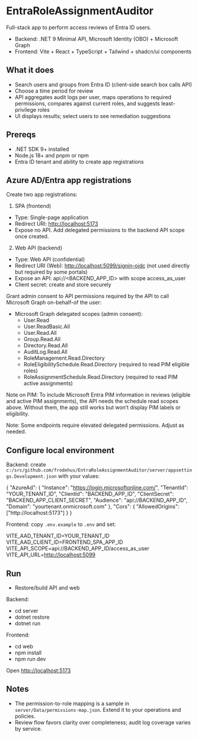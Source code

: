 # EntraRoleAssignmentAuditor

Full-stack app to perform access reviews of Entra ID users.

- Backend: .NET 9 Minimal API, Microsoft Identity (OBO) + Microsoft Graph
- Frontend: Vite + React + TypeScript + Tailwind + shadcn/ui components

## What it does

- Search users and groups from Entra ID (client-side search box calls API)
- Choose a time period for review
- API aggregates audit logs per user, maps operations to required permissions, compares against current roles, and suggests least-privilege roles
- UI displays results; select users to see remediation suggestions

## Prereqs

- .NET SDK 9+ installed
- Node.js 18+ and pnpm or npm
- Entra ID tenant and ability to create app registrations

## Azure AD/Entra app registrations

Create two app registrations:

1) SPA (frontend)

- Type: Single-page application
- Redirect URI: <http://localhost:5173>
- Expose no API. Add delegated permissions to the backend API scope once created.

2) Web API (backend)

- Type: Web API (confidential)
- Redirect URI (Web): <http://localhost:5099/signin-oidc> (not used directly but required by some portals)
- Expose an API: api://<BACKEND_APP_ID> with scope access_as_user
- Client secret: create and store securely

Grant admin consent to API permissions required by the API to call Microsoft Graph on-behalf-of the user:

- Microsoft Graph delegated scopes (admin consent):
  - User.Read
  - User.ReadBasic.All
  - User.Read.All
  - Group.Read.All
  - Directory.Read.All
  - AuditLog.Read.All
  - RoleManagement.Read.Directory
  - RoleEligibilitySchedule.Read.Directory (required to read PIM eligible roles)
  - RoleAssignmentSchedule.Read.Directory (required to read PIM active assignments)

Note on PIM: To include Microsoft Entra PIM information in reviews (eligible and active PIM assignments), the API needs the schedule read scopes above. Without them, the app still works but won’t display PIM labels or eligibility.

Note: Some endpoints require elevated delegated permissions. Adjust as needed.

## Configure local environment

Backend: create `c:/src/github.com/frodehus/EntraRoleAssignmentAuditor/server/appsettings.Development.json` with your values:

{
  "AzureAd": {
    "Instance": "<https://login.microsoftonline.com/>",
    "TenantId": "YOUR_TENANT_ID",
    "ClientId": "BACKEND_APP_ID",
    "ClientSecret": "BACKEND_APP_CLIENT_SECRET",
    "Audience": "api://BACKEND_APP_ID",
    "Domain": "yourtenant.onmicrosoft.com"
  },
  "Cors": {
    "AllowedOrigins": ["http://localhost:5173"]
  }
}

Frontend: copy `.env.example` to `.env` and set:

VITE_AAD_TENANT_ID=YOUR_TENANT_ID
VITE_AAD_CLIENT_ID=FRONTEND_SPA_APP_ID
VITE_API_SCOPE=api://BACKEND_APP_ID/access_as_user
VITE_API_URL=<http://localhost:5099>

## Run

- Restore/build API and web

Backend:

- cd server
- dotnet restore
- dotnet run

Frontend:

- cd web
- npm install
- npm run dev

Open <http://localhost:5173>

## Notes

- The permission-to-role mapping is a sample in `server/Data/permissions-map.json`. Extend it to your operations and policies.
- Review flow favors clarity over completeness; audit log coverage varies by service.
